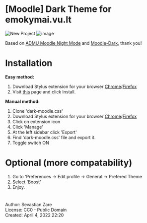 # [Moodle] Dark Theme for emokymai.vu.lt

![New Project](https://user-images.githubusercontent.com/26182157/161755141-23048e45-b42c-4f85-a634-5728da804850.png)
![image](https://user-images.githubusercontent.com/26182157/161785664-8db3a712-9a61-49df-92eb-bf0a502b822e.png)




Based on <a href="https://github.com/deionmenor/moodle-night-mode">ADMU Moodle Night Mode</a> and  <a href="https://github.com/GioIacca9/Moodle-Dark">Moodle-Dark</a>, thank you!
# Installation 
  **Easy method:** <br>
  1. Download Stylus extension for your browser <a href="https://chrome.google.com/webstore/detail/stylus/clngdbkpkpeebahjckkjfobafhncgmne?hl=en">Chrome</a>/<a href="https://addons.mozilla.org/en-US/firefox/addon/styl-us/">Firefox</a>
  2. Visit <a href="https://userstyles.world/style/4009/moodle-emokimay-dark-theme-vu-lt">this</a> page and click Install.<br>

  **Manual method:** <br>
  1. Clone 'dark-moodle.css'
  2. Download Stylus extension for your browser <a href="https://chrome.google.com/webstore/detail/stylus/clngdbkpkpeebahjckkjfobafhncgmne?hl=en">Chrome</a>/<a href="https://addons.mozilla.org/en-US/firefox/addon/styl-us/">Firefox</a>
  3. Click on extension icon
  4. Click 'Manage'
  5. At the left sidebar click 'Export'
  6. Find 'dark-moodle.css' file and export it.
  7. Toggle switch ON<br>

# Optional (more compatability) 
1. Go to 'Preferences -> Edit profile -> General -> Prefered Theme
2. Select 'Boost'
3. Enjoy.

#
Author: Sevastian Zare <br>
License: CC0 - Public Domain <br>
Created: April 4, 2022 22:20

